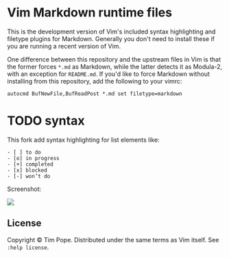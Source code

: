 # Vim Markdown runtime files

This is the development version of Vim's included syntax highlighting and
filetype plugins for Markdown.  Generally you don't need to install these if
you are running a recent version of Vim.

One difference between this repository and the upstream files in Vim is that
the former forces `*.md` as Markdown, while the latter detects it as Modula-2,
with an exception for `README.md`.  If you'd like to force Markdown without
installing from this repository, add the following to your vimrc:

    autocmd BufNewFile,BufReadPost *.md set filetype=markdown

# TODO syntax

This fork add syntax highlighting for list elements like:

```
- [ ] to do
- [o] in progress
- [+] completed
- [x] blocked
- [-] won’t do
```

Screenshot:

![](https://dl.dropboxusercontent.com/u/16897247/markdown-todo.png)

## License

Copyright © Tim Pope.  Distributed under the same terms as Vim itself.
See `:help license`.
